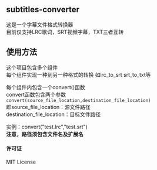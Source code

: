 ## subtitles-converter
这是一个字幕文件格式转换器  
目前仅支持LRC歌词，SRT视频字幕，TXT三者互转  
## 使用方法
这个项目包含多个组件  
每个组件实现一种到另一种格式的转换
如lrc_to_srt srt_to_txt等  
  
每个组件内包含一个convert()函数   
convert函数包含两个参数  
``convert(source_file_location,destination_file_location)``  
即source_file_location：源文件路径   
  destination_file_location：目标文件路径    
  
实例：convert("test.lrc","test.srt")  
**注意，路径须包含文件名及扩展名**  
#### 许可证  
MIT License
